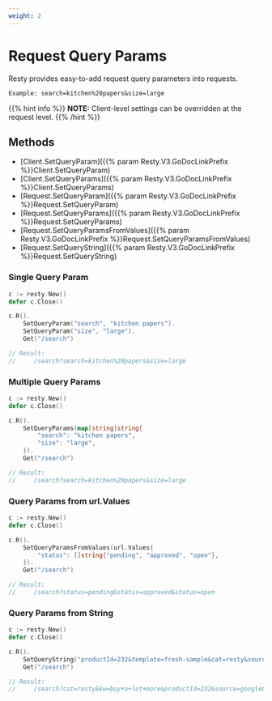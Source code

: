 ```yaml
---
weight: 2
---
```


# Request Query Params

Resty provides easy-to-add request query parameters into requests.

    Example: search=kitchen%20papers&size=large

{{% hint info %}}
**NOTE:** Client-level settings can be overridden at the request level.
{{% /hint %}}

## Methods
* [Client.SetQueryParam]({{% param Resty.V3.GoDocLinkPrefix %}}Client.SetQueryParam)
* [Client.SetQueryParams]({{% param Resty.V3.GoDocLinkPrefix %}}Client.SetQueryParams)
* [Request.SetQueryParam]({{% param Resty.V3.GoDocLinkPrefix %}}Request.SetQueryParam)
* [Request.SetQueryParams]({{% param Resty.V3.GoDocLinkPrefix %}}Request.SetQueryParams)
* [Request.SetQueryParamsFromValues]({{% param Resty.V3.GoDocLinkPrefix %}}Request.SetQueryParamsFromValues)
* [Request.SetQueryString]({{% param Resty.V3.GoDocLinkPrefix %}}Request.SetQueryString)

### Single Query Param
```go
c := resty.New()
defer c.Close()

c.R().
    SetQueryParam("search", "kitchen papers").
    SetQueryParam("size", "large").
    Get("/search")

// Result:
//     /search?search=kitchen%20papers&size=large

```

### Multiple Query Params
```go
c := resty.New()
defer c.Close()

c.R().
    SetQueryParams(map[string]string{
		"search": "kitchen papers",
		"size": "large",
	}).
    Get("/search")

// Result:
//     /search?search=kitchen%20papers&size=large
```

### Query Params from url.Values
```go
c := resty.New()
defer c.Close()

c.R().
    SetQueryParamsFromValues(url.Values{
        "status": []string{"pending", "approved", "open"},
    }).
    Get("/search")

// Result:
//     /search?status=pending&status=approved&status=open
```

### Query Params from String
```go
c := resty.New()
defer c.Close()

c.R().
    SetQueryString("productId=232&template=fresh-sample&cat=resty&source=google&kw=buy a lot more").
    Get("/search")

// Result:
//     /search?cat=resty&kw=buy+a+lot+more&productId=232&source=google&template=fresh-sample
```

